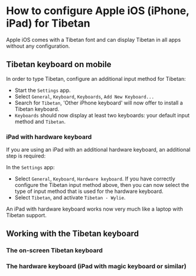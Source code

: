 # How to configure Apple iOS (iPhone, iPad) for Tibetan

Apple iOS comes with a Tibetan font and can display Tibetan in all apps without any configuration. 

## Tibetan keyboard on mobile

In order to type Tibetan, configure an additional input method for Tibetan:

* Start the `Settings` app.
* Select `General`, `Keyboard`, `Keyboards`, `Add New Keyboard...`
* Search for `Tibetan`, 'Other iPhone keyboard' will now offer to install a Tibetan keyboard.
* `Keyboards` should now display at least two keyboards: your default input method and `Tibetan`.

### iPad with hardware keyboard

If you are using an iPad with an additional hardware keyboard, an additional step is required:

In the `Settings` app:

* Select `General`, `Keyboard`, `Hardware keyboard`. If you have correctly configure the Tibetan input method above, then you can now select the type of input method that is used for the hardware keyboard.
* Select `Tibetan`, and activate `Tibetan - Wylie`.

An iPad with hardware keyboard works now very much like a laptop with Tibetan support.

## Working with the Tibetan keyboard

### The on-screen Tibetan keyboard

### The hardware keyboard (iPad with magic keyboard or similar)
